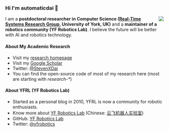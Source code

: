 ### Hi I'm automaticdai 👋

<img align="right" src="https://github-readme-stats.vercel.app/api?username=automaticdai&show_icons=true&icon_color=0366d6&text_color=24292e&bg_color=ffffff&hide_title=true" />

I am a **postdoctoral researcher in Computer Science ([Real-Time Systems Research Group](https://www.cs.york.ac.uk/rts/), University of York, UK)** and a **maintainer of a robotics community (YF Robotics Lab)**. I believe the future will be better with AI and robotics technology.

#### About My Academic Research
- Visit my [research homepage](https://www.xiaotiandai.com)
- Visit my [Google Scholar](https://scholar.google.co.uk/citations?hl=en&user=G7dzNUkAAAAJ)
- Twitter: [@StevenXDai](https://twitter.com/stevenxdai)
- You can find the open-source code of most of my research here (most are starting with *research-\**)

#### About YFRL (YF Robotics Lab)
- Started as a personal blog in 2010, YFRL is now a community for robotic enthusiasts.
- Know more about [YF Robotics Lab](https://www.yfrl.org) (Chinese: [云飞机器人实验室](https://www.yfworld.com))
- GitHub: [YF Robotics Lab](https://github.com/yfrobotics)
- Twitter: [@yfrobotics](https://twitter.com/yfrobotics)
